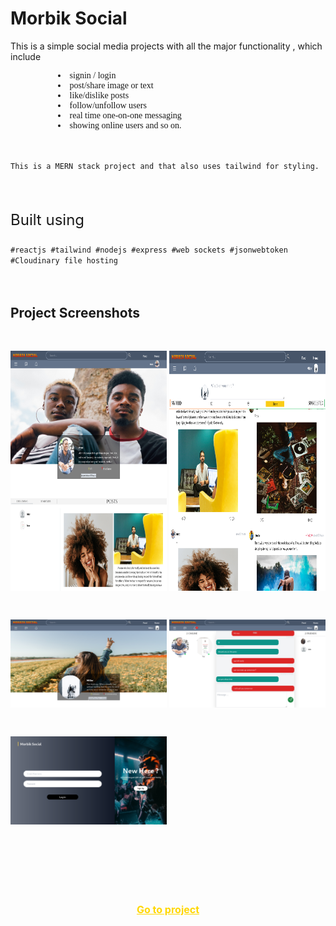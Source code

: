 # Morbik Social

This is a simple social media projects with all the major functionality , which include 
    <li style="width: 100%; margin-left: 15%;font-family:Calibri; ">signin / login</li>
    <li style="width: 100%; margin-left: 15%;font-family:Calibri; ">post/share image or text</li>
    <li style="width: 100%; margin-left: 15%;font-family:Calibri; ">like/dislike posts </li>
    <li style="width: 100%; margin-left: 15%;font-family:Calibri; ">follow/unfollow users </li>
    <li style="width: 100%; margin-left: 15%;font-family:Calibri; ">real time one-on-one messaging </li>
    <li style="width: 100%; margin-left: 15%;font-family:Calibri; margin-bottom : 3rem">showing online users and so on. </li>
    
    This is a MERN stack project and that also uses tailwind for styling.

<p style="margin-top: 4rem; font-size: 1.5rem; "> Built using </p>
<code>#reactjs #tailwind #nodejs #express #web sockets #jsonwebtoken #Cloudinary file hosting </code>


<h2 style="margin-top: 4rem" > Project Screenshots<h2>


<div style="display: grid;  grid-template-columns: repeat(2, 1fr); gap: .25rem; height : 50rem; overflow: hidden; margin-top: 3rem ">
    <img style="height: 24rem" src="./readme_imgs/social2.png" />
    <img style="height: 24rem"  src="./readme_imgs/social.png" />
    <img src="./readme_imgs/social4.png" />
    <img src="./readme_imgs/social5.png" />
    <img src="./readme_imgs/social1.png"  />

</div>

<!-- ![img](/readme_imgs/social.png)
![img](/readme_imgs/social1.png)
![img](/readme_imgs/social2.png)
![img](/readme_imgs/social3.png)
![img](/readme_imgs/social4.png)
![img](/readme_imgs/social5.png) -->



<p style="text-align: center; margin-top: 5rem"><a href="ss" style=" color:gold; text-align:center font-family:Calibri; font-size: 1rem; "> Go to project </a></p>
